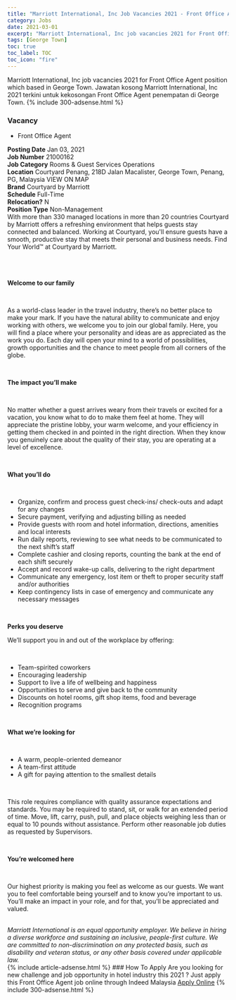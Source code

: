 ```yaml
---
title: "Marriott International, Inc Job Vacancies 2021 - Front Office Agent" 
category: Jobs 
date: 2021-03-01 
excerpt: "Marriott International, Inc job vacancies 2021 for Front Office Agent position which based in George Town. Jawatan kosong Marriott International, Inc 2021 terkini untuk kekosongan Front Office Agent penempatan di George Town" 
tags: [George Town] 
toc: true 
toc_label: TOC 
toc_icon: "fire" 
--- 
```


Marriott International, Inc job vacancies 2021 for Front Office Agent position which based in George Town. Jawatan kosong Marriott International, Inc 2021 terkini untuk kekosongan Front Office Agent penempatan di George Town. 
{% include 300-adsense.html %} 
### Vacancy 
- Front Office Agent 
<div><div><div><b>Posting Date</b> Jan 03, 2021<br>
<b>Job Number</b> 21000162<br>
<b>Job Category</b> Rooms &amp; Guest Services Operations<br>
<b>Location</b> Courtyard Penang, 218D Jalan Macalister, George Town, Penang, PG, Malaysia VIEW ON MAP<br>
<b>Brand</b> Courtyard by Marriott<br>
<b>Schedule</b> Full-Time<br>
<b>Relocation?</b> N<br>
<b>Position Type</b> Non-Management<br>
<div>
<div><div><div><div>With more than 330 managed locations in more than 20 countries Courtyard by Marriott offers a refreshing environment that helps guests stay connected and balanced. Working at Courtyard, you'll ensure guests have a smooth, productive stay that meets their personal and business needs. Find Your World&#8482; at Courtyard by Marriott.</div><br>
</div><br>
</div></div></div><br>
</div><div><p><b>Welcome to our family</b></p><br>
<p></p><p>As a world-class leader in the travel industry, there&#8217;s no better place to make your mark. If you have the natural ability to communicate and enjoy working with others, we welcome you to join our global family. Here, you will find a place where your personality and ideas are as appreciated as the work you do. Each day will open your mind to a world of possibilities, growth opportunities and the chance to meet people from all corners of the globe.</p><br>
<p></p><p><b>The impact you&#8217;ll make</b></p><br>
<p></p><p>No matter whether a guest arrives weary from their travels or excited for a vacation, you know what to do to make them feel at home. They will appreciate the pristine lobby, your warm welcome, and your efficiency in getting them checked in and pointed in the right direction. When they know you genuinely care about the quality of their stay, you are operating at a level of excellence.</p><br>
<p></p><p><b>What you&#8217;ll do</b></p><br>
<p></p><ul><li>Organize, confirm and process guest check-ins/ check-outs and adapt for any changes</li>
<li>Secure payment, verifying and adjusting billing as needed</li>
<li>Provide guests with room and hotel information, directions, amenities and local interests</li>
<li>Run daily reports, reviewing to see what needs to be communicated to the next shift&#8217;s staff</li>
<li>Complete cashier and closing reports, counting the bank at the end of each shift securely</li>
<li>Accept and record wake-up calls, delivering to the right department</li>
<li>Communicate any emergency, lost item or theft to proper security staff and/or authorities</li>
<li>Keep contingency lists in case of emergency and communicate any necessary messages</li></ul><br>
<p></p><p><b>Perks you deserve</b></p>
<p>We&#8217;ll support you in and out of the workplace by offering:</p><br>
<p></p><ul><li>Team-spirited coworkers</li>
<li>Encouraging leadership</li>
<li>Support to live a life of wellbeing and happiness</li>
<li>Opportunities to serve and give back to the community</li>
<li>Discounts on hotel rooms, gift shop items, food and beverage</li>
<li>Recognition programs</li></ul><br>
<p></p><p><b>What we&#8217;re looking for</b></p><br>
<p></p><ul><li>A warm, people-oriented demeanor</li>
<li>A team-first attitude</li>
<li>A gift for paying attention to the smallest details</li></ul><br>
<p></p><p>This role requires compliance with quality assurance expectations and standards. You may be required to stand, sit, or walk for an extended period of time. Move, lift, carry, push, pull, and place objects weighing less than or equal to 10 pounds without assistance. Perform other reasonable job duties as requested by Supervisors.</p><br>
<p></p><p><b>You&#8217;re welcomed here</b></p><br>
<p></p><p>Our highest priority is making you feel as welcome as our guests. We want you to feel comfortable being yourself and to know you&#8217;re important to us. You&#8217;ll make an impact in your role, and for that, you&#8217;ll be appreciated and valued.</p><br>
</div><div></div><i>Marriott International is an equal opportunity employer. We believe in hiring a diverse workforce and sustaining an inclusive, people-first culture. We are committed to non-discrimination on any protected basis, such as disability and veteran status, or any other basis covered under applicable law.</i></div></div> 
{% include article-adsense.html %} 
### How To Apply 
Are you looking for new challenge and job opportunity in hotel industry this 2021 ?
Just apply this Front Office Agent job online through Indeed Malaysia 
<a href="https://malaysia.indeed.com/viewjob?jk=0183c1f0ef879ea8" class="btn btn--info" target="_blank" rel="nofollow noopenner">Apply Online</a> 
{% include 300-adsense.html %} 